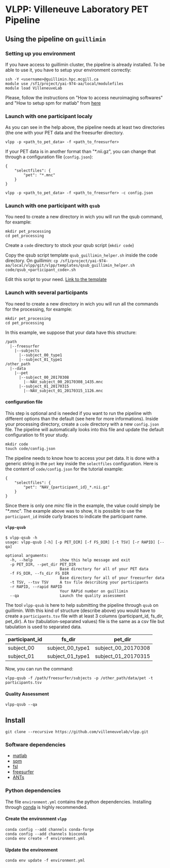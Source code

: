 # VLPP: Villeneuve Laboratory PET Pipeline

## Using the pipeline on `guillimin`

### Setting up you environment

If you have access to guillimin cluster, the pipeline is already installed.
To be able to use it, you have to setup your environment correctly:

```
ssh -Y <username>@guillimin.hpc.mcgill.ca
module use /sf1/project/yai-974-aa/local/modulefiles
module load VilleneuveLab
```

Please, follow the instructions on "How to access neuroimaging softwares" and "How to setup spm for matlab" from [here](https://github.com/villeneuvelab/documentation/wiki/Guillimin-neuroimaging-softwares)

### Launch with one participant localy

As you can see in the help above, the pipeline needs at least two directories (the one with your PET data and the freesurfer directory.

`vlpp -p <path_to_pet_data> -f <path_to_freesurfer>`

If your PET data is in another format than "*.nii.gz", you can change that through a configuration file (`config.json`):

```
{
    "selectfiles": {
        "pet": "*.mnc"
    }
}
```

`vlpp -p <path_to_pet_data> -f <path_to_freesurfer> -c config.json`

### Launch with one participant with `qsub`

You need to create a new directory in wich you will run the qsub command, for example:

```
mkdir pet_processing
cd pet_processing
```

Create a `code` directory to stock your qsub script (`mkdir code`)

Copy the qsub script template `qsub_guillimin_helper.sh` inside the code directory. On guillimin: `cp /sf1/project/yai-974-aa/local/vlpp/git/vlpp/templates/qsub_guillimin_helper.sh code/qsub_<participant_code>.sh`

Edit this script to your need. [Link to the template](https://github.com/villeneuvelab/vlpp/blob/master/vlpp/templates/qsub_guillimin_helper.sh)

### Launch with several participants

You need to create a new directory in wich you will run all the commands for the processing, for example:

```
mkdir pet_processing
cd pet_processing
```

In this example, we suppose that your data have this structure:

```
/path
  |--freesurfer
    |--subjects
      |--subject_00_type1
      |--subject_01_type1
/other_path
  |--data
    |--pet
      |--subject_00_20170308
        |--NAV_subject_00_20170308_1435.mnc
      |--subject_01_20170315
        |--NAV_subject_01_20170315_1126.mnc
```

#### configuration file

This step is optional and is needed if you want to run the pipeline with different options than the default (see here for more informations). Inside your processing directory, create a `code` directory with a new `config.json` file. The pipeline will automatically looks into this file and update the default configuration to fit your study.

```
mkdir code
touch code/config.json
```

The pipeline needs to know how to access your pet data. It is done with a generic string in the `pet` key inside the `selectfiles` configuration. Here is the content of `code/config.json` for the tutorial example:

```
{
    "selectfiles": {
        "pet": "NAV_{participant_id}_*.nii.gz"
    }
}
```

Since there is only one _minc_ file in the example, the value could simply be "*.mnc". The example above was to show, it is possible to use the `participant_id` inside curly braces to indicate the participant name.

#### `vlpp-qsub`

```
$ vlpp-qsub -h
usage: vlpp-qsub [-h] [-p PET_DIR] [-f FS_DIR] [-t TSV] [-r RAPID] [--qa]

optional arguments:
  -h, --help            show this help message and exit
  -p PET_DIR, --pet_dir PET_DIR
                        Base directory for all of your PET data
  -f FS_DIR, --fs_dir FS_DIR
                        Base directory for all of your freesurfer data
  -t TSV, --tsv TSV     A tsv file describing your participants
  -r RAPID, --rapid RAPID
                        Your RAPid number on guillimin
  --qa                  Launch the quality assessment
```

The tool `vlpp-qsub` is here to help submitting the pipeline through `qsub` on guillimin. With this kind of structure (describe above) you would have to create a `participants.tsv` file with at least 3 columns (participant_id, fs_dir, pet_dir). A tsv (tabulation-separated values) file is the same as a csv file but tabulation is used to separated data.

| participant_id | fs_dir | pet_dir |
| --- | --- | --- |
| subject_00 | subject_00_type1 | subject_00_20170308 |
| subject_01 | subject_01_type1 | subject_01_20170315 |

Now, you can run the command:

`vlpp-qsub -f /path/freesurfer/subjects -p /other_path/data/pet -t participants.tsv`

#### Quality Assessment

`vlpp-qsub --qa`

## Install

```
git clone --recursive https://github.com/villeneuvelab/vlpp.git
```

### Software dependencies

- [matlab](https://www.mathworks.com/)
- [spm](http://www.fil.ion.ucl.ac.uk/spm/)
- [fsl](https://fsl.fmrib.ox.ac.uk/fsl/fslwiki/)
- [freesurfer](https://surfer.nmr.mgh.harvard.edu/)
- [ANTs](http://stnava.github.io/ANTs/)

### Python dependencies

The file `environment.yml` contains the python dependencies. Installing through [conda](https://conda.io/docs/) is highly recommended.

#### Create the environment `vlpp`

```
conda config --add channels conda-forge
conda config --add channels bioconda
conda env create -f environment.yml
```

#### Update the environment

`conda env update -f environment.yml`

